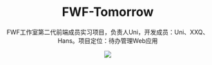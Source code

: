 <h1 align="center"> FWF-Tomorrow</h1>
<p align="center">FWF工作室第二代前端成员实习项目，负责人Uni，开发成员：Uni、XXQ、Hans。项目定位：待办管理Web应用 </p>
<p align="center"><img src="https://img.shields.io/badge/license-MIT-yellow"></p>
